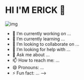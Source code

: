 
<div alaing="center"> 
<h1>HI I'M ERICK 👋</h1>
 <img src="[https://www.facebook.com/photo/?fbid=253830074307830&set=a.253830084307829&__cft__[0]=AZUHKDh1B7gv-prLKhwExF9wWNT6Y0ia-S5vXcOh-NB1jmnVOYTLbUTo-CdoEapYjUQOXoXonNCIJcRJVWWzYhhFEXJZtnmGqRPGUg68OsOe2w&__tn__=EH-R](http://imgfz.com/i/VCqxtbP.png)" alt="img">

</div>




- 🔭 I’m currently working on ...
- 🌱 I’m currently learning ...
- 👯 I’m looking to collaborate on ...
- 🤔 I’m looking for help with ...
- 💬 Ask me about ...
- 📫 How to reach me: ...
- 😄 Pronouns: ...
- ⚡ Fun fact: ...
-->
